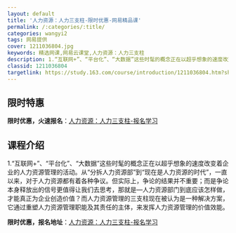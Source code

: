 ```yaml
---
layout: default
title: '人力资源：人力三支柱-限时优惠-网易精品课'
permalink: /:categories/:title/
categories: wangyi2
tags: 网易提供
cover: 1211036804.jpg
keywords: 精选网课,网易云课堂,人力资源：人力三支柱
description: 1.“互联网+”、“平台化”、“大数据”这些时髦的概念正在以超乎想象的速度改变着企业的人力资源管理的活动。从“分拆人力资
classid: 1211036804
targetlink: https://study.163.com/course/introduction/1211036804.htm?share=1&shareId=1025206652&utm_campaign=share&utm_medium=iphoneShare&utm_source=&utm_u=1025206652
---
```


## 限时特惠

**限时优惠，火速报名**：[人力资源：人力三支柱-报名学习](https://study.163.com/course/introduction/1211036804.htm?share=1&shareId=1025206652&utm_campaign=share&utm_medium=iphoneShare&utm_source=&utm_u=1025206652)

## 课程介绍

1.“互联网+”、“平台化”、“大数据”这些时髦的概念正在以超乎想象的速度改变着企业的人力资源管理的活动。从“分拆人力资源部”到“现在是人力资源的时代”，一直以来，对于人力资源都有着各种争议。但实际上，争论的结果并不重要；而是争论本身释放出的信号更值得让我们去思考，那就是—人力资源部门到底应该怎样做，才能真正为企业创造价值？而人力资源管理的三支柱现在被认为是一种解决方案，它通过重塑人力资源管理职能及其责任的主体，来发挥人力资源管理的价值效能。

**限时优惠，报名地址**：[人力资源：人力三支柱-报名学习](https://study.163.com/course/introduction/1211036804.htm?share=1&shareId=1025206652&utm_campaign=share&utm_medium=iphoneShare&utm_source=&utm_u=1025206652)

